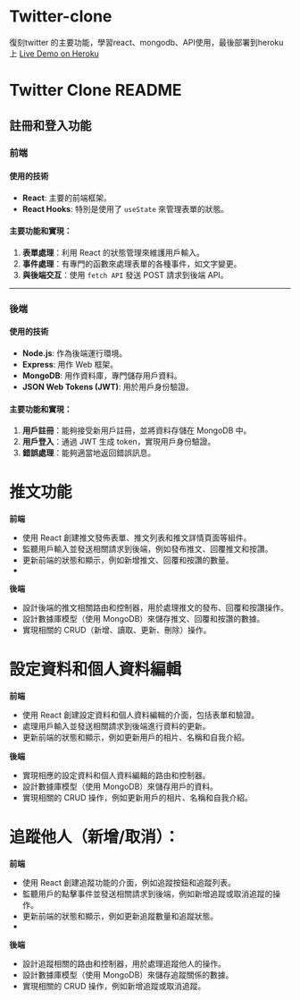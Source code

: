 # Twitter-clone
復刻twitter 的主要功能，學習react、mongodb、API使用，最後部署到heroku上
[Live Demo on Heroku](https://twitter-clone-mason-4bfa1e4cdc08.herokuapp.com/register)


# Twitter Clone README

## 註冊和登入功能

### 前端

#### 使用的技術

- **React**: 主要的前端框架。
- **React Hooks**: 特別是使用了 `useState` 來管理表單的狀態。

#### 主要功能和實現：

1. **表單處理**：利用 React 的狀態管理來維護用戶輸入。
2. **事件處理**：有專門的函數來處理表單的各種事件，如文字變更。
3. **與後端交互**：使用 `fetch API` 發送 POST 請求到後端 API。

---

### 後端

#### 使用的技術

- **Node.js**: 作為後端運行環境。
- **Express**: 用作 Web 框架。
- **MongoDB**: 用作資料庫，專門儲存用戶資料。
- **JSON Web Tokens (JWT)**: 用於用戶身份驗證。

#### 主要功能和實現：

1. **用戶註冊**：能夠接受新用戶註冊，並將資料存儲在 MongoDB 中。
2. **用戶登入**：通過 JWT 生成 token，實現用戶身份驗證。
3. **錯誤處理**：能夠適當地返回錯誤訊息。


# 推文功能
**前端**
- 使用 React 創建推文發佈表單、推文列表和推文詳情頁面等組件。
- 監聽用戶輸入並發送相關請求到後端，例如發布推文、回覆推文和按讚。
- 更新前端的狀態和顯示，例如新增推文、回覆和按讚的數量。
- 
**後端**
- 設計後端的推文相關路由和控制器，用於處理推文的發布、回覆和按讚操作。
- 設計數據庫模型（使用 MongoDB）來儲存推文、回覆和按讚的數據。
- 實現相關的 CRUD（新增、讀取、更新、刪除）操作。

# 設定資料和個人資料編輯
**前端**
- 使用 React 創建設定資料和個人資料編輯的介面，包括表單和驗證。
- 處理用戶輸入並發送相關請求到後端進行資料的更新。
- 更新前端的狀態和顯示，例如更新用戶的相片、名稱和自我介紹。
  
**後端**
- 實現相應的設定資料和個人資料編輯的路由和控制器。
- 設計數據庫模型（使用 MongoDB）來儲存用戶的資料。
- 實現相關的 CRUD 操作，例如更新用戶的相片、名稱和自我介紹。
  

# 追蹤他人（新增/取消）：
**前端**
- 使用 React 創建追蹤功能的介面，例如追蹤按鈕和追蹤列表。
- 監聽用戶的點擊事件並發送相關請求到後端，例如新增追蹤或取消追蹤的操作。
- 更新前端的狀態和顯示，例如更新追蹤數量和追蹤狀態。
- 
**後端**
- 設計追蹤相關的路由和控制器，用於處理追蹤他人的操作。
- 設計數據庫模型（使用 MongoDB）來儲存追蹤關係的數據。
- 實現相關的 CRUD 操作，例如新增追蹤或取消追蹤。




